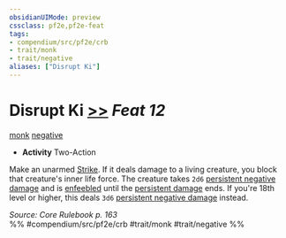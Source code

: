 ```yaml
---
obsidianUIMode: preview
cssclass: pf2e,pf2e-feat
tags:
- compendium/src/pf2e/crb
- trait/monk
- trait/negative
aliases: ["Disrupt Ki"]
---
```

# Disrupt Ki  [>>](/rules/core-rulebook/chapter-9-playing-the-game.md#Actions "Two-Action") *Feat 12*  
[monk](/rules/traits/monk.md)  [negative](/rules/traits/negative.md)  

- **Activity** Two-Action

Make an unarmed [Strike](/rules/actions/strike.md). If it deals damage to a living creature, you block that creature's inner life force. The creature takes `2d6` [persistent negative damage](/rules/conditions.md#Persistent%20Damage) and is [enfeebled](/rules/conditions.md#Enfeebled) until the [persistent damage](/rules/conditions.md#Persistent%20Damage) ends. If you're 18th level or higher, this deals `3d6` [persistent negative damage](/rules/conditions.md#Persistent%20Damage) instead.

*Source: Core Rulebook p. 163*  
%% #compendium/src/pf2e/crb #trait/monk #trait/negative %%